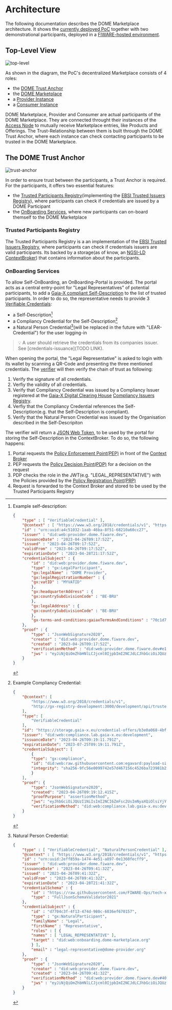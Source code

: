 # Architecture

The following documentation describes the DOME Marketplace architecture. It shows the [currently deployed PoC](../ionos/) together with two demonstrational participants, deployed in a [FIWARE-hosted environment](https://github.com/FIWARE-Ops/fiware-gitops/tree/master/aws/dome).

## Top-Level View

![top-level](img/top-level.jpg)

As shown in the diagram, the PoC's decentralized Marketplace consists of 4 roles:

- the [DOME Trust Anchor](../ionos/dome-trust/)
- the [DOME Marketplace](../ionos/marketplace/)
- a [Provider Instance](https://github.com/FIWARE-Ops/fiware-gitops/tree/master/aws/dome/provider)
- a [Consumer Instance](https://github.com/FIWARE-Ops/fiware-gitops/tree/master/aws/dome/consumer)

DOME Marketplace, Provider and Consumer are actual participants of the DOME Marketplace. They are connected throught their instances of the [Access Node](../tobelinked) to mutually receive Marketplace entries, like Products and Offerings. The Trust-Relationship between them is built through the DOME Trust Anchor, where each instance can check contacting participants to be trusted in the DOME Marketplace.

## The DOME Trust Anchor

![trust-anchor](img/trust-anchor.jpg)

In order to ensure trust between the participants, a Trust Anchor is required. For the participants, it offers two essential features:

- the [Trusted Participants Registry](../ionos/dome-trust/trusted-issuers-registry/)(implementing the [EBSI Trusted Issuers Registry](https://api-pilot.ebsi.eu/docs/apis/trusted-issuers-registry/latest#/)), where participants can check if credentials are issued by a DOME Participant 
- the [OnBoarding Services](../ionos/dome-trust/portal/), where new participants can on-board themself to the DOME Marketplace



### Trusted Participants Registry

The Trusted Participants Registry is a an implementation of the [EBSI Trusted Issuers Registry](https://api-pilot.ebsi.eu/docs/apis/trusted-issuers-registry/latest#/), where participants can check if credentials issuers are valid participants. Its backed by a storage(as of know, an [NGSI-LD ContextBroker](https://github.com/FIWARE/catalogue#core-context-broker-components)) that contains information about the participants. 

### OnBoarding Services

To allow Self-OnBoarding, an OnBoarding-Portal is provided. The portal acts as a central entry-point for "Legal Representatives" of potential participants, to add a [Gaia-X compliant Self-Description](https://gaia-x.gitlab.io/policy-rules-committee/trust-framework/gaia-x_trust_framework/) to the list of trusted participants. In order to do so, the representative needs to provide 3 [Verifiable Credentials](https://www.w3.org/TR/vc-data-model/):
- a Self-Description[^1]
- a Compliancy Credential for the Self-Description[^2]
- a Natural Person Credential[^3](will be replaced in the future with "LEAR-Credential") for the user logging-in
> :bulb: A user should retrieve the credentials from its companies issuer. See [credentials-issuance](TODO LINK).

When opening the portal, the "Legal Representative" is asked to login with its wallet by scanning a QR-Code and presenting the three mentioned credentials. The [verifier](../ionos/dome-trust/verifier/) will then verify the chain of trust as following:

1. Verify the signature of all credentials.
2. Verfiy the validity of all credentials.
3. Verify that Compliancy Credential was issued by a Compliancy Issuer registered at the [Gaia-X Digital Clearing House](https://gaia-x.eu/gxdch/) [Compliancy Issuers Registry](https://registry.lab.gaia-x.eu/development/docs/#/ComplianceIssuers). 
4. Verfiy that the Compliancy Credential references the Self-Description(e.g. that the Self-Description is compliant).
5. Verify that the Natural Person Credential was issued by the Organisation described in the Self-Descripiton

The verifier will return a [JSON Web Token](https://jwt.io/), to be used by the portal for storing the Self-Description in the ContextBroker. To do so, the following happens:

1. Portal requests the [Policy Enforcement Point(PEP)](../ionos/dome-trust/kong/) in front of the [Context Broker](../ionos/dome-trust/orion-ld/)
2. PEP requests the [Policy Decision Point(PDP)](../ionos/dome-trust/pdp/) for a decision on the request
3. PDP checks the role in the JWT(e.g. "LEGAL_REPRESENTATIVE") with the Policies provided by the [Policy Registration Point(PRP)](../ionos/dome-trust/keyrock/)
4. Request is forwarded to the Context Broker and stored to be used by the Trusted Participants Registry


[^1]: Example self-description: 
    ```json
    {
        "type" : [ "VerifiableCredential" ],
        "@context" : [ "https://www.w3.org/2018/credentials/v1", "https://registry.lab.gaia-x.eu/development/api/trusted-shape-registry/v1/shapes/jsonld/trustframework#", "https://w3id.org/security/suites/jws-2020/v1" ],
        "id" : "urn:uuid:a4c51032-1aab-46ba-8f51-68210a60cc27",
        "issuer" : "did:web:provider.dome.fiware.dev",
        "issuanceDate" : "2023-04-26T09:17:52Z",
        "issued" : "2023-04-26T09:17:52Z",
        "validFrom" : "2023-04-26T09:17:52Z",
        "expirationDate" : "2023-04-28T21:17:52Z",
        "credentialSubject" : {
            "id" : "did:web:provider.dome.fiware.dev",
            "type" : "gx:LegalParticipant",
            "gx:legalName" : "DOME Provider",
            "gx:legalRegistrationNumber" : {
            "gx:vatID" : "MYVATID"
            },
            "gx:headquarterAddress" : {
            "gx:countrySubdivisionCode" : "BE-BRU"
            },
            "gx:legalAddress" : {
            "gx:countrySubdivisionCode" : "BE-BRU"
            },
            "gx-terms-and-conditions:gaiaxTermsAndConditions" : "70c1d713215f95191a11d38fe2341faed27d19e083917bc8732ca4fea4976700"
        },
        "proof" : {
            "type" : "JsonWebSignature2020",
            "creator" : "did:web:provider.dome.fiware.dev",
            "created" : "2023-04-26T09:17:52Z",
            "verificationMethod" : "did:web:provider.dome.fiware.dev#e1b0c827edd5446ebb830d9a8b9b748c",
            "jws" : "eyJiNjQiOmZhbHNlLCJjcml0IjpbImI2NCJdLCJhbGciOiJQUzI1NiJ9..SGj9KmaiowH2NOVJtWDN9tnAN4MivHJ2QdijCbTv-7V3ZXXtXrLI7qNkOMyxX9LwJv83S6USWFNoqWiluB8CiGYkfFe1FexqWBbodIIqxCM0xO7k2y78Zy_aMTjWkcFuKeGtELL6VeBnQglQauAOMOX60_-TRxNp96K8bJ-8O7EfJQhJnDVq5Dx6XE6oG4_vQyeDPafxb1_JmtjqG0aZ5b8ZRjPYkCYzpeomV4hAtOCT8xN7W6d7vAw07IeVZ_mcvk4OmS6hKND2x3g_gLfroTf43kx0sI-HeD6x4F3wCb_yFvxzolXZ4yI-f-JHalTwFuLJUKlrhNPsjse1eqRGCQ"
        }
    }
    ```

[^2]: Example Compliancy Credential:
    ```json
    {
        "@context": [
            "https://www.w3.org/2018/credentials/v1",
            "http://gx-registry-development:3000/development/api/trusted-shape-registry/v1/shapes/jsonld/trustframework#"
        ],
        "type": [
            "VerifiableCredential"
        ],
        "id": "https://storage.gaia-x.eu/credential-offers/b3e0a068-4bf8-4796-932e-2fa83043e203",
        "issuer": "did:web:compliance.lab.gaia-x.eu:development",
        "issuanceDate": "2023-04-26T09:19:11.791Z",
        "expirationDate": "2023-07-25T09:19:11.791Z",
        "credentialSubject": [
            {
            "type": "gx:compliance",
            "id": "did:web:raw.githubusercontent.com:egavard:payload-sign:master",
            "integrity": "sha256-9fc56e0099742e57d467156c4526ba723981b2e91eb0ccf6b725ec65b968fcc8"
            }
        ],
        "proof": {
            "type": "JsonWebSignature2020",
            "created": "2023-04-26T09:19:12.415Z",
            "proofPurpose": "assertionMethod",
            "jws": "eyJhbGciOiJQUzI1NiIsImI2NCI6ZmFsc2UsImNyaXQiOlsiYjY0Il19..bSsi9yohByC9021w1AiLvzgIozgYqTAWLBkEWC8Qay043k81p6UzWfZ04rFv48agxkzDHwCxlFGO_N24SLJvHieZwRJnyoM-VfIYfSJ-9iTI07TMQl-wd03sO5x4R8YWIDeSd3hoWkn5csmQYhQlXmwLRKpMni0qgMMmMTR336XkSImq5NpEiB8QzwJVkmjn4oHHELwEPa3HSfAl42lTUvAwQceaNU288QrPC0ykRW4mdPmKk5TXgkf19tolj8xwhr-pncVv_0D7LH3bYoFzzvNBeQQZ3LOT5tr9QD6AjIJN126gX1ia6gMdmj5SKT_7KgtWk9npsKg3hggpbnihBA",
            "verificationMethod": "did:web:compliance.lab.gaia-x.eu:development"
        }
    }
    ```

[^3]: Natural Person Credential: 
    ```json
    {
        "type" : [ "VerifiableCredential", "NaturalPersonCredential" ],
        "@context" : [ "https://www.w3.org/2018/credentials/v1", "https://w3id.org/security/suites/jws-2020/v1" ],
        "id" : "urn:uuid:2eff859a-1474-4e51-a897-0e1360fecff9",
        "issuer" : "did:web:provider.dome.fiware.dev",
        "issuanceDate" : "2023-04-26T09:41:32Z",
        "issued" : "2023-04-26T09:41:32Z",
        "validFrom" : "2023-04-26T09:41:32Z",
        "expirationDate" : "2023-04-28T21:41:32Z",
        "credentialSchema" : {
            "id" : "https://raw.githubusercontent.com/FIWARE-Ops/tech-x-challenge/main/schema.json",
            "type" : "FullJsonSchemaValidator2021"
        },
        "credentialSubject" : {
            "id" : "d7704c3f-4f13-474d-980c-6036ef670157",
            "type" : "gx:NaturalParticipant",
            "familyName" : "Legal",
            "firstName" : "Representative",
            "roles" : [ {
            "names" : [ "LEGAL_REPRESENTATIVE" ],
            "target" : "did:web:onboarding.dome-marketplace.org"
            } ],
            "email" : "legal-representative@dome-provider.org"
        },
        "proof" : {
            "type" : "JsonWebSignature2020",
            "creator" : "did:web:provider.dome.fiware.dev",
            "created" : "2023-04-26T09:41:32Z",
            "verificationMethod" : "did:web:provider.dome.fiware.dev#4057b20fdc4a4c25abaab4f44de95c0f",
            "jws" : "eyJiNjQiOmZhbHNlLCJjcml0IjpbImI2NCJdLCJhbGciOiJQUzI1NiJ9..Wm4S4chhXVYAibziWZ6HFUntav8xQz6iG9Lc-qyjnmeHeDrPvOnEMbKqQ1EmKzRhq1XHVl_yTEKo0T5F26ArbDokvaz-dK9LPa3PNkY8S-s5CAi5ufAIuO8FFqbCmonGr140U9_iLGYqaXEYpK9-AjmKl_-jB88jFlBxapbKEKGdHH1vrhggL_xbNmgbcRlueRgOWmHzy2RhFnzHxmpiCl6cvsHKB6dT-Q-VfBvwYExrJqGzLiGvxcNcqKnZ1OVEmaI7KPKQ8GBTvdp7P46gEVLlW_BQYdv3uDlHnoTZhz4ufJBLwMqiYrXvMmmscllnH_BUv2lUYXPRRBdSBD3EBA"
        }
    }
    ```